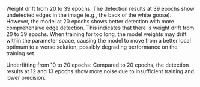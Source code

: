 Weight drift from 20 to 39 epochs: The detection results at 39 epochs show undetected edges in the image (e.g., the back of the white goose). However, the model at 20 epochs shows better detection with more comprehensive edge detection. This indicates that there is weight drift from 20 to 39 epochs. When training for too long, the model weights may drift within the parameter space, causing the model to move from a better local optimum to a worse solution, possibly degrading performance on the training set.

Underfitting from 10 to 20 epochs: Compared to 20 epochs, the detection results at 12 and 13 epochs show more noise due to insufficient training and lower precision.
